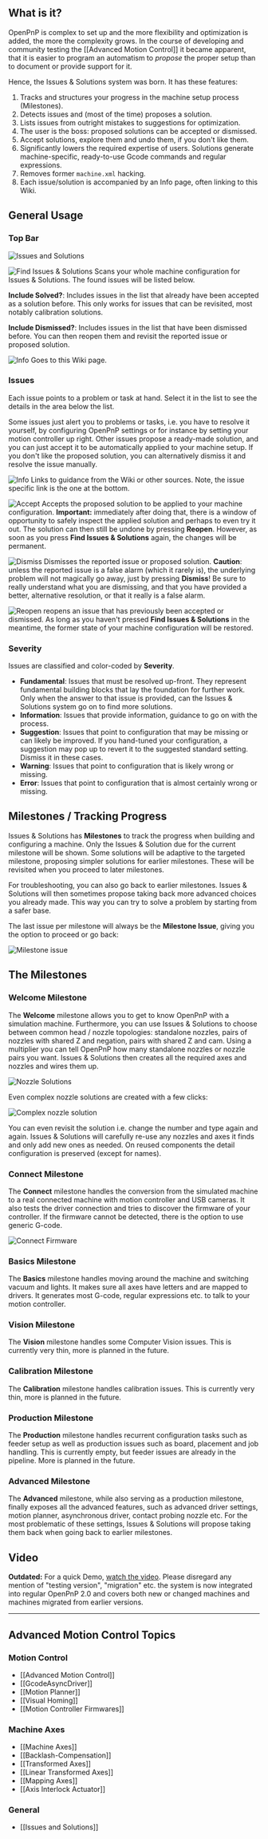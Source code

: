 ## What is it?
OpenPnP is complex to set up and the more flexibility and optimization is added, the more the complexity grows. In the course of developing and community testing the [[Advanced Motion Control]] it became apparent, that it is easier to program an automatism to _propose_ the proper setup than to document or provide support for it.

Hence, the Issues & Solutions system was born. It has these features:

1. Tracks and structures your progress in the machine setup process (Milestones).
2. Detects issues and (most of the time) proposes a solution.
3. Lists issues from outright mistakes to suggestions for optimization.
4. The user is the boss: proposed solutions can be accepted or dismissed.
5. Accept solutions, explore them and undo them, if you don't like them.
6. Significantly lowers the required expertise of users. Solutions generate machine-specific, ready-to-use Gcode commands and regular expressions.
7. Removes former `machine.xml` hacking.
8. Each issue/solution is accompanied by an Info page, often linking to this Wiki.

## General Usage

### Top Bar

![Issues and Solutions](https://user-images.githubusercontent.com/9963310/118361321-376e7700-b58b-11eb-8ea8-48a8c6dc6ff0.png)

![Find Issues & Solutions](https://user-images.githubusercontent.com/9963310/118360497-338d2580-b588-11eb-801b-7acd6c0886d4.png) Scans your whole machine configuration for Issues & Solutions. The found issues will be listed below. 

**Include Solved?**: Includes issues in the list that already have been accepted as a solution before. This only works for issues that can be revisited, most notably calibration solutions. 

**Include Dismissed?**: Includes issues in the list that have been dismissed before. You can then reopen them and revisit the reported issue or proposed solution. 

![Info](https://user-images.githubusercontent.com/9963310/118359670-d8a5ff00-b584-11eb-9f89-b46d004b4630.png) Goes to this Wiki page. 

### Issues

Each issue points to a problem or task at hand. Select it in the list to see the details in the area below the list.

Some issues just alert you to problems or tasks, i.e. you have to resolve it yourself, by configuring OpenPnP settings or for instance by setting your motion controller up right. Other issues propose a ready-made solution, and you can just accept it to be automatically applied to your machine setup. If you don't like the proposed solution, you can alternatively dismiss it and resolve the issue manually. 

![Info](https://user-images.githubusercontent.com/9963310/118359670-d8a5ff00-b584-11eb-9f89-b46d004b4630.png) Links to guidance from the Wiki or other sources. Note, the issue specific link is the one at the bottom. 

![Accept](https://user-images.githubusercontent.com/9963310/118359624-9f6d8f00-b584-11eb-875d-b89c068e97de.png) Accepts the proposed solution to be applied to your machine configuration. **Important:** immediately after doing that, there is a window of opportunity to safely inspect the applied solution and perhaps to even try it out. The solution can then still be undone by pressing **Reopen**. However, as soon as you press **Find Issues & Solutions** again, the changes will be permanent. 

![Dismiss](https://user-images.githubusercontent.com/9963310/118359604-8d8bec00-b584-11eb-9fe1-1816ec853985.png) Dismisses the reported issue or proposed solution. **Caution**: unless the reported issue is a false alarm (which it rarely is), the underlying problem will not magically go away, just by pressing **Dismiss**! Be sure to really understand what you are dismissing, and that you have provided a better, alternative resolution, or that it really is a false alarm.

![Reopen](https://user-images.githubusercontent.com/9963310/118359592-7fd66680-b584-11eb-9259-3103db8c6e0c.png) reopens an issue that has previously been accepted or dismissed. As long as you haven't pressed **Find Issues & Solutions** in the meantime, the former state of your machine configuration will be restored. 

### Severity

Issues are classified and color-coded by **Severity**. 

* **Fundamental**: Issues that must be resolved up-front. They represent fundamental building blocks that lay the foundation for further work. Only when the answer to that issue is provided, can the Issues & Solutions system go on to find more solutions. 
* **Information**: Issues that provide information, guidance to go on with the process. 
* **Suggestion**: Issues that point to configuration that may be missing or can likely be improved. If you hand-tuned your configuration, a suggestion may pop up to revert it to the suggested standard setting. Dismiss it in these cases. 
* **Warning**: Issues that point to configuration that is likely wrong or missing. 
* **Error**: Issues that point to configuration that is almost certainly wrong or missing. 

## Milestones / Tracking Progress

Issues & Solutions has **Milestones** to track the progress when building and configuring a machine. Only the Issues & Solution due for the current milestone will be shown. Some solutions will be adaptive to the targeted milestone, proposing simpler solutions for earlier milestones. These will be revisited when you proceed to later milestones. 

For troubleshooting, you can also go back to earlier milestones. Issues & Solutions will then sometimes propose taking back more advanced choices you already made. This way you can try to solve a problem by starting from a safer base. 

The last issue per milestone will always be the **Milestone Issue**, giving you the option to proceed or go back:

![Milestone issue](https://user-images.githubusercontent.com/9963310/116826874-95b45680-ab96-11eb-9d04-c67612b5ba61.png)

## The Milestones

### Welcome Milestone 
The **Welcome** milestone allows you to get to know OpenPnP with a simulation machine. Furthermore, you can use Issues & Solutions to choose between common head / nozzle topologies: standalone nozzles, pairs of nozzles with shared Z and negation, pairs with shared Z and cam. Using a multiplier you can tell OpenPnP how many standalone nozzles or nozzle pairs you want. Issues & Solutions then creates all the required axes and nozzles and wires them up. 

![Nozzle Solutions](https://user-images.githubusercontent.com/9963310/116826397-0f971080-ab94-11eb-83a0-f00aa16103ef.png)

Even complex nozzle solutions are created with a few clicks:

![Complex nozzle solution](https://user-images.githubusercontent.com/9963310/116826561-e32fc400-ab94-11eb-9354-e14ac4b391a3.png)

You can even revisit the solution i.e. change the number and type again and again. Issues & Solutions will carefully re-use any nozzles and axes it finds and only add new ones as needed. On reused components the detail configuration is preserved (except for names).  

### Connect Milestone 
The **Connect** milestone handles the conversion from the simulated machine to a real connected machine with motion controller and USB cameras. It also tests the driver connection and tries to discover the firmware of your controller. If the firmware cannot be detected, there is the option to use generic G-code.

![Connect Firmware](https://user-images.githubusercontent.com/9963310/116827634-56880480-ab9a-11eb-9ee4-d0581348daa6.png)


### Basics Milestone 
The **Basics**  milestone handles moving around the machine and switching vacuum and lights. It makes sure all axes have letters and are mapped to drivers. It generates most G-code, regular expressions etc. to talk to your motion controller.

### Vision Milestone 
The **Vision** milestone handles some Computer Vision issues. This is currently very thin, more is planned in the future. 

### Calibration Milestone 
The **Calibration** milestone handles calibration issues. This is currently very thin, more is planned in the future. 

### Production Milestone 
The **Production** milestone handles recurrent configuration tasks such as feeder setup as well as production issues such as board, placement and job handling. This is currently empty, but feeder issues are already in the pipeline. More is planned in the future. 

### Advanced Milestone
The **Advanced** milestone, while also serving as a production milestone, finally exposes all the advanced features, such as advanced driver settings, motion planner, asynchronous driver, contact probing nozzle etc. For the most problematic of these settings, Issues & Solutions will propose taking them back when going back to earlier milestones.


## Video

**Outdated:** For a quick Demo, [watch the video](https://youtu.be/VVaZo6BfhOM). Please disregard any mention of "testing version", "migration" etc. the system is now integrated into regular OpenPnP 2.0 and covers both new or changed machines and machines migrated from earlier versions. 

___

## Advanced Motion Control Topics

### Motion Control
- [[Advanced Motion Control]]
- [[GcodeAsyncDriver]]
- [[Motion Planner]]
- [[Visual Homing]]
- [[Motion Controller Firmwares]]

### Machine Axes
- [[Machine Axes]]
- [[Backlash-Compensation]]
- [[Transformed Axes]]
- [[Linear Transformed Axes]]
- [[Mapping Axes]] 
- [[Axis Interlock Actuator]]

### General
- [[Issues and Solutions]]
